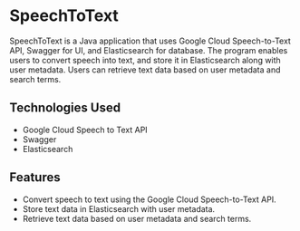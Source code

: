 # SpeechToText

SpeechToText is a Java application that uses Google Cloud Speech-to-Text API, Swagger for UI, and Elasticsearch for database. The program enables users to convert speech into text, and store it in Elasticsearch along with user metadata. Users can retrieve text data based on user metadata and search terms.

## Technologies Used

- Google Cloud Speech to Text API
- Swagger
- Elasticsearch

## Features

- Convert speech to text using the Google Cloud Speech-to-Text API.
- Store text data in Elasticsearch with user metadata.
- Retrieve text data based on user metadata and search terms.
